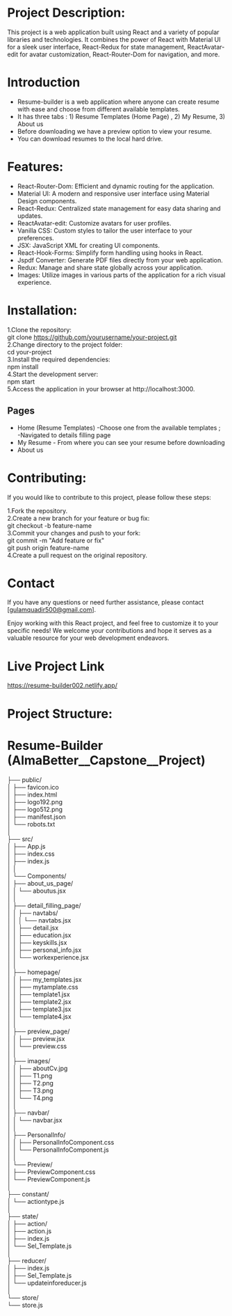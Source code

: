 

# Project Description:
This project is a web application built using React and a variety of popular libraries and technologies. It combines the power of React with Material UI for a sleek user interface, React-Redux for state management, ReactAvatar-edit for avatar customization, React-Router-Dom for navigation, and more.



# Introduction
* Resume-builder is a web application where anyone can create resume with ease and choose from different available templates.
* It has three tabs : 1) Resume Templates (Home Page) , 2) My Resume, 3) About us
* Before downloading we have a preview option to view your resume.
* You can download resumes to the local hard drive.


# Features:
* React-Router-Dom: Efficient and dynamic routing for the application. <br/>
* Material UI: A modern and responsive user interface using Material Design components. <br/>
* React-Redux: Centralized state management for easy data sharing and updates. <br/>
* ReactAvatar-edit: Customize avatars for user profiles. <br/>
* Vanilla CSS: Custom styles to tailor the user interface to your preferences. <br/>
* JSX: JavaScript XML for creating UI components. <br/>
* React-Hook-Forms: Simplify form handling using hooks in React. <br/>
* Jspdf Converter: Generate PDF files directly from your web application. <br/>
* Redux: Manage and share state globally across your application. <br/>
* Images: Utilize images in various parts of the application for a rich visual experience. <br/>

# Installation:
1.Clone the repository:<br/>
git clone https://github.com/yourusername/your-project.git<br/>
2.Change directory to the project folder:<br/>
cd your-project<br/>
3.Install the required dependencies:<br/>
npm install<br/>
4.Start the development server:<br/>
npm start<br/>
5.Access the application in your browser at http://localhost:3000.<br/>

## Pages
* Home (Resume Templates) -Choose one from the available templates ;
 <br/> -Navigated to details filling page
* My Resume - From where you can see your resume before downloading 
* About us

# Contributing:
If you would like to contribute to this project, please follow these steps:<br/>

1.Fork the repository.<br/>
2.Create a new branch for your feature or bug fix:<br/>
git checkout -b feature-name<br/>
3.Commit your changes and push to your fork:<br/>
git commit -m "Add feature or fix"<br/>
git push origin feature-name<br/>
4.Create a pull request on the original repository.<br/>

# Contact
If you have any questions or need further assistance, please contact [gulamquadir500@gmail.com].<br/>

Enjoy working with this React project, and feel free to customize it to your specific needs! We welcome your contributions and hope it serves as a valuable resource for your web development endeavors.<br/>

# Live Project Link
https://resume-builder002.netlify.app/
<br/>

# Project Structure:
# Resume-Builder (AlmaBetter__Capstone__Project)

├── public/<br/>
│   ├── favicon.ico<br/>
│   ├── index.html<br/>
│   ├── logo192.png<br/>
│   ├── logo512.png<br/>
│   ├── manifest.json<br/>
│   └── robots.txt<br/>
│<br/>
├── src/<br/>
│   ├── App.js<br/>
│   ├── index.css<br/>
│   ├── index.js<br/>
│   │<br/>
│   └── Components/<br/>
│       ├── about_us_page/<br/>
│       │   └── aboutus.jsx<br/>
│       │<br/>
│       ├── detail_filling_page/<br/>
│       │   ├── navtabs/<br/>
│       │   │   └── navtabs.jsx<br/>
│       │   ├── detail.jsx<br/>
│       │   ├── education.jsx<br/>
│       │   ├── keyskills.jsx<br/>
│       │   ├── personal_info.jsx<br/>
│       │   └── workexperience.jsx<br/>
│       │<br/>
│       ├── homepage/<br/>
│       │   ├── my_templates.jsx<br/>
│       │   ├── mytamplate.css<br/>
│       │   ├── template1.jsx<br/>
│       │   ├── template2.jsx<br/>
│       │   ├── template3.jsx<br/>
│       │   └── template4.jsx<br/>
│       │<br/>
│       ├── preview_page/<br/>
│       │   ├── preview.jsx<br/>
│       │   └── preview.css<br/>
│       │<br/>
│       ├── images/<br/>
│       │   ├── aboutCv.jpg<br/>
│       │   ├── T1.png<br/>
│       │   ├── T2.png<br/>
│       │   ├── T3.png<br/>
│       │   └── T4.png<br/>
│       │<br/>
│       ├── navbar/<br/>
│       │   └── navbar.jsx<br/>
│       │<br/>
│       ├── PersonalInfo/<br/>
│       │   ├── PersonalInfoComponent.css<br/>
│       │   └── PersonalInfoComponent.js<br/>
│       │<br/>
│       └── Preview/<br/>
│           ├── PreviewComponent.css<br/>
│           └── PreviewComponent.js<br/>
│<br/>
├── constant/<br/>
│   └── actiontype.js<br/>
│<br/>
├── state/<br/>
│   ├── action/<br/>
│   ├── action.js<br/>
│   ├── index.js<br/>
│   └── Sel_Template.js<br/>
│<br/>
├── reducer/<br/>
│   ├── index.js<br/>
│   ├── Sel_Template.js<br/>
│   └── updateinforeducer.js<br/>
│<br/>
└── store/<br/>
    └── store.js<br/>
